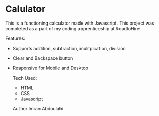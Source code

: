 # Calulator
This is a functioning calculator made with Javascript. This project was completed as a part of my coding apprenticeship at RoadtoHire

Features:
- Supports addition, subtraction, mulitpication, division
- Clear and Backspace button
- Responsive for Mobile and Desktop

  Tech Used:
  - HTML
  - CSS
  - Javascript
 
  Author
  Imran Abdoulahi 